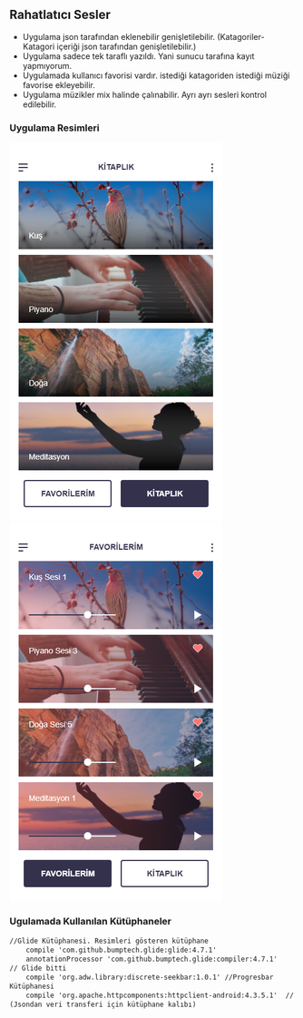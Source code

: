 ## Rahatlatıcı Sesler

- Uygulama json tarafından eklenebilir genişletilebilir. (Katagoriler- Katagori içeriği json tarafından genişletilebilir.)
- Uygulama sadece tek taraflı yazıldı. Yani sunucu tarafına kayıt yapmıyorum.  
- Uygulamada kullanıcı favorisi vardır. istediği katagoriden istediği müziği favorise ekleyebilir.
- Uygulama müzikler mix halinde çalınabilir. Ayrı ayrı sesleri kontrol edilebilir.


### Uygulama Resimleri

![](https://github.com/cemocanon/Rahatlatici-Sesler/blob/master/Uygulama%20Tasar%C4%B1m%C4%B1/1.png?raw=true)
![](https://github.com/cemocanon/Rahatlatici-Sesler/blob/master/Uygulama%20Tasar%C4%B1m%C4%B1/2.png?raw=true) 

### Ugulamada Kullanılan Kütüphaneler 

    //Glide Kütüphanesi. Resimleri gösteren kütüphane
        compile 'com.github.bumptech.glide:glide:4.7.1'
        annotationProcessor 'com.github.bumptech.glide:compiler:4.7.1'        // Glide bitti
        compile 'org.adw.library:discrete-seekbar:1.0.1' //Progresbar Kütüphanesi
        compile 'org.apache.httpcomponents:httpclient-android:4.3.5.1'  //  (Jsondan veri transferi için kütüphane kalıbı)

 
